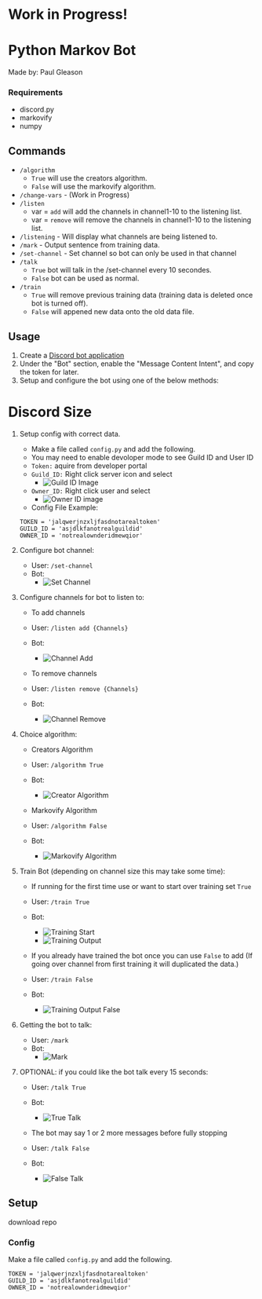# Work in Progress!

# Python Markov Bot
Made by: Paul Gleason

### Requirements
* discord.py
* markovify
* numpy

## Commands
* `/algorithm`
    * `True` will use the creators algorithm.
    * `False` will use the markovify algorithm.
* `/change-vars` - (Work in Progress)
* `/listen`
    * var = `add` will add the channels in channel1-10 to the listening list.
    * var = `remove` will remove the channels in channel1-10 to the listening list.
* `/listening` - Will display what channels are being listened to.
* `/mark` - Output sentence from training data.
* `/set-channel` - Set channel so bot can only be used in that channel
* `/talk`
    * `True` bot will talk in the /set-channel every 10 secondes.
    * `False` bot can be used as normal.
* `/train`
    * `True` will remove previous training data (training data is deleted once bot is turned off). 
    * `False` will appened new data onto the old data file.  

## Usage
1. Create a [Discord bot application](https://discordapp.com/developers/applications/)
2. Under the "Bot" section, enable the "Message Content Intent", and copy the token for later.
3. Setup and configure the bot using one of the below methods:

# Discord Size
1. Setup config with correct data.
    * Make a file called `config.py` and add the following.
    * You may need to enable devoloper mode to see Guild ID and User ID
    * `Token:` aquire from developer portal
    * `Guild_ID:` Right click server icon and select 
        * ![Guild ID Image](img/Guild_ID.png) 
    * `Owner_ID:` Right click user and select 
        * ![Owner ID image](img/Owner_ID.png)
    * Config File Example:
    ```
    TOKEN = 'jalqwerjnzxljfasdnotarealtoken'
    GUILD_ID = 'asjdlkfanotrealguildid'
    OWNER_ID = 'notrealownderidmewqior'
    ```

2. Configure bot channel:
    * User: `/set-channel`
    * Bot:
        * ![Set Channel](img/set-channel.png)

3. Configure channels for bot to listen to:
    * To add channels
    * User: `/listen add {Channels}`
    * Bot:
        * ![Channel Add](img/listen%20add.png)

    * To remove channels
    * User: `/listen remove {Channels}`
    * Bot:
        * ![Channel Remove](img/listen%20remove.png)

4. Choice algorithm:
    * Creators Algorithm
    * User: `/algorithm True`
    * Bot:
        * ![Creator Algorithm](img/algorithm%20true.png)

    * Markovify Algorithm
    * User: `/algorithm False`
    * Bot:
        * ![Markovify Algorithm](img/algorithm%20false.png)

5. Train Bot (depending on channel size this may take some time):
    * If running for the first time use or want to start over training set `True`

    * User: `/train True`
    * Bot:
        * ![Training Start](img/Train%20Start.png)
        * ![Training Output](img/training%20output.png)

    * If you already have trained the bot once you can use `False` to add (If going over channel from first training it will duplicated the data.)
    * User: `/train False`
    * Bot:
        * ![Training Output False](img/training%20output%20false.png)

6. Getting the bot to talk:
    * User: `/mark`
    * Bot:
        * ![Mark](img/mark.png)
    
7. OPTIONAL: if you could like the bot talk every 15 seconds:
    * User: `/talk True`
    * Bot:
        * ![True Talk](img/talk%20true.png)

    * The bot may say 1 or 2 more messages before fully stopping
    * User: `/talk False`
    * Bot:
        * ![False Talk](img/talk%20false.png)

## Setup
download repo

### Config
Make a file called `config.py` and add the following.
```
TOKEN = 'jalqwerjnzxljfasdnotarealtoken'
GUILD_ID = 'asjdlkfanotrealguildid'
OWNER_ID = 'notrealownderidmewqior'
```